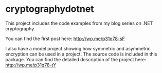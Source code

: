 cryptographydotnet
==================

This project includes the code examples from my blog series on .NET cryptography.

You can find the first post here: http://wp.me/p31q78-sF

I also have a model project showing how symmetric and asymmetric encryption can be used in a project. The source code is included in this package. You can find the detailed description of the project here: http://wp.me/p31q78-tY
